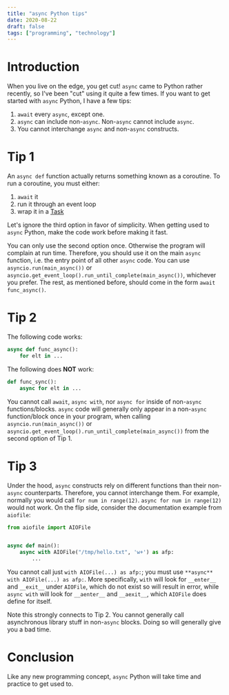 ```yaml
---
title: "async Python tips"
date: 2020-08-22
draft: false
tags: ["programming", "technology"]
---
```

# Introduction
When you live on the edge, you get cut! `async` came to Python rather recently, so I've been "cut" using it quite a few times. If you want to get started with `async` Python, I have a few tips:
1. `await` every `async`, except one.
2. `async` can include non-`async`. Non-`async` cannot include `async`.
3. You cannot interchange `async` and non-`async` constructs.
# Tip 1
An `async def` function actually returns something known as a coroutine. To run a coroutine, you must either:
1. `await` it
2. run it through an event loop
3. wrap it in a [Task](https://docs.python.org/3/library/asyncio-task.html#asyncio.Task)

Let's ignore the third option in favor of simplicity. When getting used to `async` Python, make the code work before making it fast.

You can only use the second option once. Otherwise the program will complain at run time. Therefore, you should use it on the main `async` function, i.e. the entry point of all other `async` code. You can use `asyncio.run(main_async())` or `asyncio.get_event_loop().run_until_complete(main_async())`, whichever you prefer. The rest, as mentioned before, should come in the form `await func_async()`.
# Tip 2
The following code works:
```Python
async def func_async():
    for elt in ...
```

The following does **NOT** work:
```Python
def func_sync():
    async for elt in ...
```

You cannot call `await`, `async with`, nor `async for` inside of non-`async` functions/blocks. `async` code will generally only appear in a non-`async` function/block once in your program, when calling `asyncio.run(main_async())` or `asyncio.get_event_loop().run_until_complete(main_async())` from the second option of Tip 1.
# Tip 3
Under the hood, `async` constructs rely on different functions than their non-`async` counterparts. Therefore, you cannot interchange them. For example, normally you would call `for num in range(12)`. `async for num in range(12)` would not work. On the flip side, consider the documentation example from `aiofile`:
```Python
from aiofile import AIOFile


async def main():
    async with AIOFile("/tmp/hello.txt", 'w+') as afp:
        ...
```
You cannot call just `with AIOFile(...) as afp:`; you must use `**async** with AIOFile(...) as afp:`. More specifically, `with` will look for `__enter__` and `__exit__` under `AIOFile`, which do not exist so will result in error, while `async with` will look for `__aenter__` and `__aexit__`, which `AIOFile` does define for itself.

Note this strongly connects to Tip 2. You cannot generally call asynchronous library stuff in non-`async` blocks. Doing so will generally give you a bad time.
# Conclusion
Like any new programming concept, `async` Python will take time and practice to get used to.
